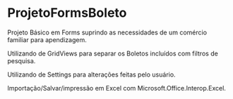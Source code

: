 # ProjetoFormsBoleto

Projeto Básico em Forms suprindo as necessidades de um comércio familiar para apendizagem.

Utilizando de GridViews para separar os Boletos incluídos com filtros de pesquisa.

Utilizando de Settings para alterações feitas pelo usuário.

Importação/Salvar/impressão em Excel com Microsoft.Office.Interop.Excel.



